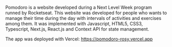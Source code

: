 Pomodoro is a website developed during a Next Level Week program runned by Rocketseat. This website was developed for people who wants to manage their time during the day with intervals of activities and exercises among them. It was implemented with Javascript, HTML5, CSS3, Typescript, Next.js, React.js and Context API for state management.

The app was deployed with Vercel: https://pomodoro-rosy.vercel.app